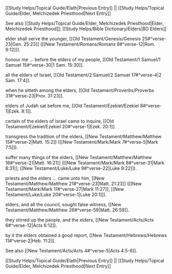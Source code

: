 [[Study Helps/Topical Guide/Elath|Previous Entry]]  ||  [[Study Helps/Topical Guide/Elder, Melchizedek Priesthood|Next Entry]]

 See also [[Study Helps/Topical Guide/Elder, Melchizedek Priesthood|Elder, Melchizedek Priesthood]]; [[Study Helps/Bible Dictionary/Elders|BD Elders]]

 elder shall serve the younger, [[Old Testament/Genesis/Genesis 25#^verse-23|Gen. 25:23]] ([[New Testament/Romans/Romans 9#^verse-12|Rom. 9:12]]).

 honour me ... before the elders of my people, [[Old Testament/1 Samuel/1 Samuel 15#^verse-30|1 Sam. 15:30]].

 all the elders of Israel, [[Old Testament/2 Samuel/2 Samuel 17#^verse-4|2 Sam. 17:4]].

 when he sitteth among the elders, [[Old Testament/Proverbs/Proverbs 31#^verse-23|Prov. 31:23]].

 elders of Judah sat before me, [[Old Testament/Ezekiel/Ezekiel 8#^verse-1|Ezek. 8:1]].

 certain of the elders of Israel came to inquire, [[Old Testament/Ezekiel/Ezekiel 20#^verse-1|Ezek. 20:1]].

 transgress the tradition of the elders, [[New Testament/Matthew/Matthew 15#^verse-2|Matt. 15:2]] ([[New Testament/Mark/Mark 7#^verse-5|Mark 7:5]]).

 suffer many things of the elders, [[New Testament/Matthew/Matthew 16#^verse-21|Matt. 16:21]] ([[New Testament/Mark/Mark 8#^verse-31|Mark 8:31]]; [[New Testament/Luke/Luke 9#^verse-22|Luke 9:22]]).

 priests and the elders ... came unto him, [[New Testament/Matthew/Matthew 21#^verse-23|Matt. 21:23]] ([[New Testament/Mark/Mark 11#^verse-27|Mark 11:27]]; [[New Testament/Luke/Luke 20#^verse-1|Luke 20:1]]).

 elders, and all the council, sought false witness, [[New Testament/Matthew/Matthew 26#^verse-59|Matt. 26:59]].

 they stirred up the people, and the elders, [[New Testament/Acts/Acts 6#^verse-12|Acts 6:12]].

 by it the elders obtained a good report, [[New Testament/Hebrews/Hebrews 11#^verse-2|Heb. 11:2]].

 See also [[New Testament/Acts/Acts 4#^verse-5|Acts 4:5-6]].

[[Study Helps/Topical Guide/Elath|Previous Entry]]  ||  [[Study Helps/Topical Guide/Elder, Melchizedek Priesthood|Next Entry]]
